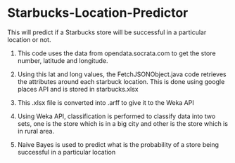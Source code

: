 # Starbucks-Location-Predictor

This will predict if a Starbucks store will be successful in a particular location or not.

1) This code uses the data from opendata.socrata.com to get the store number, latitude and longitude.

2) Using this lat and long values, the FetchJSONObject.java code retrieves the attributes around each 
starbuck location. This is done using google places API and is stored in starbucks.xlsx

3) This .xlsx file is converted into .arff to give it to the Weka API

4) Using Weka API, classification is performed to classify data into two sets, one is the store which is
in a big city and other is the store which is in rural area.

5) Naive Bayes is used to predict what is the probability of a store being successful in a particular
location
